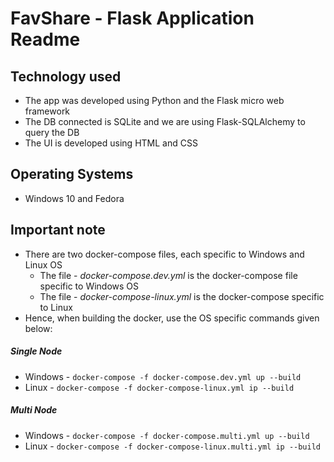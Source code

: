 # **FavShare - Flask Application Readme**

## **Technology used**
* The app was developed using Python and the Flask micro web framework
* The DB connected is SQLite and we are using Flask-SQLAlchemy to query the DB
* The UI is developed using HTML and CSS

## **Operating Systems**
* Windows 10 and Fedora

##  **Important note**
* There are two docker-compose files, each specific to Windows and Linux OS
    * The file - *docker-compose.dev.yml* is the docker-compose file specific to Windows OS
    * The file - *docker-compose-linux.yml* is the docker-compose specific to Linux
* Hence, when building the docker, use the OS specific commands given below:

##### Single Node
* Windows -  ```docker-compose -f docker-compose.dev.yml up --build```
* Linux - ```docker-compose -f docker-compose-linux.yml ip --build``` 

##### Multi Node
* Windows -  ```docker-compose -f docker-compose.multi.yml up --build```
* Linux - ```docker-compose -f docker-compose-linux.multi.yml ip --build``` 

<!-- 
## **Application Video**
* [Box Link](https://buffalo.box.com/s/p5x0sm07q9uy6b3xo7mvijivsdwiovtf)
 -->
